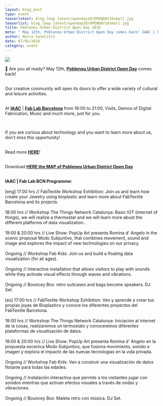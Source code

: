 ```yaml
---
layout: blog_post
type: event
teaserlatest: blog_loop_latest/openday18/OPENDAY18small.jpg
teaserlist: blog_loop_latest/openday18/OPENDAY18small.jpg
title: Poblenou Urban District Open Day 2018
meta: " May 12th, Poblenou Urban District Open Day comes back! IAAC | Fab Lab BCN will open its doors from 16:00 to 21:00, offering demos of 3D printing, guided tours and much more."
author: Marco Sanalitro
date: 07/05/2018 
category: event
---
```


<img src= "http://www.fablabbcn.org/img/blog/blog_loop_latest/openday18/OPENDAY181.jpg" align="middle"> 
<br>

📣 Are you all ready? May 12th, <strong><a href="http://www.poblenouurbandistrict.com/en/poblenou-open-day-2018/">Poblenou Urban District Open Day</a></strong> comes back! <br><br>

Our creative community will open its doors to offer a wide variety of cultural and leisure activities.<br><br> 

<p>At <strong><a href="https://iaac.net/">IAAC</a></strong> | <strong><a href="https://fablabbcn.org/index.html">Fab Lab Barcelona</a></strong> from 16:00 to 21:00, Visits, Demos of Digital Fabrication, Music and much more, just for you.</p><br> 

If you are curious about technology and you want to learn more about us, don't miss this opportunity!<br><br>

Read more <strong><a href="http://www.poblenouurbandistrict.com/en/poblenou-open-day-2018/">HERE</a></strong>!<br><br>

Download <strong><a href="http://www.poblenouurbandistrict.com/en/map/">HERE the MAP of Poblenou Urban District Open Day</a></strong><br><br>

<strong>IAAC | Fab Lab BCN Programme:</strong><br><br>
[eng]
17:00 hrs // FabTextile Workshop Exhibition: Join us and learn how create your Jewelry using bioplastic and learn more about FabTextile Barcelona and its projects.<br><br>
18:00 hrs // Workshop The Things Network Catalunya: Basic IOT (internet of things), we will realize a thermostat and we will learn more abuot the different platforms of data visualization..<br><br>
19:00 & 20:00 hrs // Live Show: PopUp Art presents Romina d' Angelo in the scenic proposal Modo Subjuntivo, that combines movement, sound and image and explores the impact of new technologies on our privacy.<br><br>
Ongoing // Workshop Fab Kids: Join us and build a floating data visualization (for all ages).<br><br>
Ongoing // Interactive installation that allows visitors to play with sounds while they activate visual effects through waves and vibrations.<br><br>
Ongoing // Bouncey Box: retro suitcases and bags become speakers. DJ Set.<br><br> 
[es]
17:00 hrs // FabTextile Workshop Exhibition: Ven y aprende a crear tus propias joyas de Bioplastico y conoce los diferentes proyectos del FabTextile Barcelona.<br><br>
18:00 hrs // Workshop The Things Network Catalunya: Iniciacion al internet de la cosas, realizaremos un termostato y conoceremos diferentes plataformas de visualización de datos.<br><br>
19:00 & 20:00 hrs // Live Show: PopUp Art presenta Romina d' Angelo en la propuesta escenica Modo Subjuntivo, que fusiona movimiento, sonido e imagen y explora el impacto de las nuevas tecnologias en la vida privada.<br><br>
Ongoing // Workshop Fab Kids: Ven a construir una visualización de datos flotante para todas las edades.<br><br>
Ongoing // Instalación interactiva que permite a los visitantes jugar con sonidos mientras que activan efectos visuales a través de ondas y vibraciones.<br><br>
Ongoing // Bouncey Box: Maleta retro con música. DJ Set.<br><br> 
